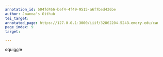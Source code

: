 ```yaml
---
annotation_id: 604fd466-bef4-4f49-9515-a6f7bed436be
author: Joanna's Github
tei_target: 
annotated_page: https://127.0.0.1:3000/iiif/32862204.5243.emory.edu/canvas/32862204.5243.emory.edu$9
page_index: 9
target: 

---
```

<p>squiggle</p>